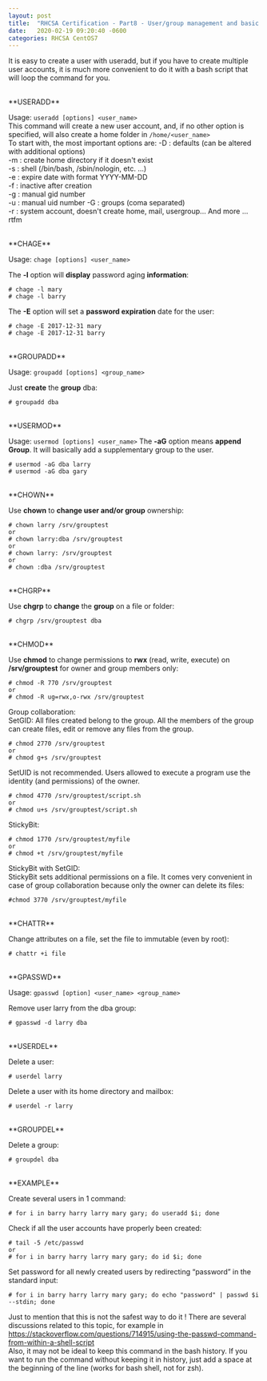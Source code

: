 ```yaml
---
layout: post
title:  "RHCSA Certification - Part8 - User/group management and basic permissions"
date:   2020-02-19 09:20:40 -0600
categories: RHCSA CentOS7
---
```

It is easy to create a user with useradd, but if you have to create multiple user accounts, it is much more convenient to do it with a bash script that will loop the command for you.

<br  />
**USERADD**

Usage: `useradd [options] <user_name>`  
This command will create a new user account, and, if no other option is specified, will also create a home folder in `/home/<user_name>`  
To start with, the most important options are:
 -D : defaults (can be altered with additional options)  
 -m : create home directory if it doesn't exist   
 -s : shell (/bin/bash, /sbin/nologin, etc. ...)    
 -e : expire date with format YYYY-MM-DD  
 -f : inactive after creation  
 -g : manual gid number  
 -u : manual uid number 
 -G : groups (coma separated)  
 -r : system account, doesn't create home, mail, usergroup...
And more ... rtfm

<br  />
**CHAGE**

Usage: `chage [options] <user_name>`

The **-l** option will **display** password aging **information**:

```
# chage -l mary
# chage -l barry
```

The **-E** option will set a **password expiration** date for the user:

```
# chage -E 2017-12-31 mary
# chage -E 2017-12-31 barry
```
 
<br  />
**GROUPADD**

Usage: `groupadd [options] <group_name>`

Just **create** the **group** dba:

```
# groupadd dba
```
 
<br  />
**USERMOD**

Usage: `usermod [options] <user_name>`
The **-aG** option means **append Group**. It will basically add a supplementary group to the user.

```
# usermod -aG dba larry
# usermod -aG dba gary
```

<br  />
**CHOWN**

Use **chown** to **change user and/or group** ownership:

```
# chown larry /srv/grouptest
or
# chown larry:dba /srv/grouptest
or
# chown larry: /srv/grouptest
or
# chown :dba /srv/grouptest
```

<br  />
**CHGRP**

Use **chgrp** to **change** the **group** on a file or folder:

```
# chgrp /srv/grouptest dba
```

<br  />
**CHMOD**

Use **chmod** to change permissions to **rwx** (read, write, execute) on **/srv/grouptest** for owner and group members only:

```
# chmod -R 770 /srv/grouptest
or
# chmod -R ug=rwx,o-rwx /srv/grouptest
```

Group collaboration:  
SetGID: All files created belong to the group. All the members of the group can create files, edit or remove any files from the group.

```
# chmod 2770 /srv/grouptest
or
# chmod g+s /srv/grouptest
```

SetUID is not recommended. Users allowed to execute a program use the identity (and permissions) of the owner.

```
# chmod 4770 /srv/grouptest/script.sh
or
# chmod u+s /srv/grouptest/script.sh
```

StickyBit:

```
# chmod 1770 /srv/grouptest/myfile
or
# chmod +t /srv/grouptest/myfile
```

StickyBit with SetGID:  
StickyBit sets additional permissions on a file. It comes very convenient in case of group collaboration because only the owner can delete its files:

```
#chmod 3770 /srv/grouptest/myfile
```

<br  />
**CHATTR**

Change attributes on a file, set the file to immutable (even by root):

```
# chattr +i file
```

<br  />
**GPASSWD**

Usage: `gpasswd [option] <user_name> <group_name>`

Remove user larry from the dba group:

```
# gpasswd -d larry dba
```

<br  />
**USERDEL**

Delete a user:

```
# userdel larry
```

Delete a user with its home directory and mailbox:

```
# userdel -r larry
```

<br  />
**GROUPDEL**

Delete a group:

```
# groupdel dba
```

<br  />
**EXAMPLE**

Create several users in 1 command:

```
# for i in barry harry larry mary gary; do useradd $i; done
```

Check if all the user accounts have properly been created:

```
# tail -5 /etc/passwd
or
# for i in barry harry larry mary gary; do id $i; done
```

Set password for all newly created users by redirecting “password” in the standard input:

```
# for i in barry harry larry mary gary; do echo "password" | passwd $i --stdin; done
```

Just to mention that this is not the safest way to do it !
There are several discussions related to this topic, for example in https://stackoverflow.com/questions/714915/using-the-passwd-command-from-within-a-shell-script  
Also, it may not be ideal to keep this command in the bash history. If you want to run the command without keeping it in history, just add a space at the beginning of the line (works for bash shell, not for zsh).